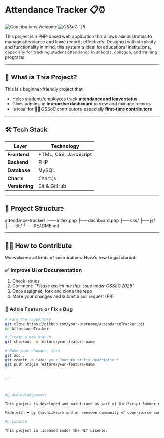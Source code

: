 # Attendance Tracker 📋⏰

![Contributions Welcome](https://img.shields.io/badge/contributions-welcome-brightgreen.svg)
![GSSoC '25](https://img.shields.io/badge/GSSoC-2025-orange)

This project is a PHP-based web application that allows administrators to manage attendance and leave records effectively. Designed with simplicity and functionality in mind, this system is ideal for educational institutions, especially for tracking student attendance in schools, colleges, and training programs.

---

## 📌 What is This Project?

This is a beginner-friendly project that:

- Helps students/employees track **attendance and leave status**
- Gives admins an **interactive dashboard** to view and manage records
- Is ideal for 👩‍💻 GSSoC contributors, especially **first-time contributors**

---

## 🛠️ Tech Stack

| Layer        | Technology           |
|--------------|----------------------|
| **Frontend** | HTML, CSS, JavaScript |
| **Backend**  | PHP                  |
| **Database** | MySQL                |
| **Charts**   | Chart.js             |
| **Versioning**| Git & GitHub         |

---

## 📂 Project Structure

attendance-tracker/
├── index.php
├── dashboard.php
├── css/
├── js/
├── db/
└── README.md

---

## 🧑‍💻 How to Contribute

We welcome all kinds of contributions! Here's how to get started:

### ✅ Improve UI or Documentation
1. Check [Issues](https://github.com/sachiikrish/AttendanceTracker/issues)
2. Comment: _“Please assign me this issue under GSSoC 2025”_
3. Once assigned, fork and clone the repo
4. Make your changes and submit a pull request (PR)


### 🧾 Add a Feature or Fix a Bug
```bash
# Fork the repository
git clone https://github.com/your-username/AttendanceTracker.git
cd AttendanceTracker

# Create a new branch
git checkout -b feature/your-feature-name

# Make your changes, then
git add .
git commit -m "Add: your feature or fix description"
git push origin feature/your-feature-name


---



#🙌 Acknowledgements

This project is developed and maintained as part of GirlScript Summer of Code 2025 (GSSoC’25).

Made with ❤️ by @sachiikrish and an awesome community of open-source contributors.

#📄 License

This project is licensed under the MIT License.
